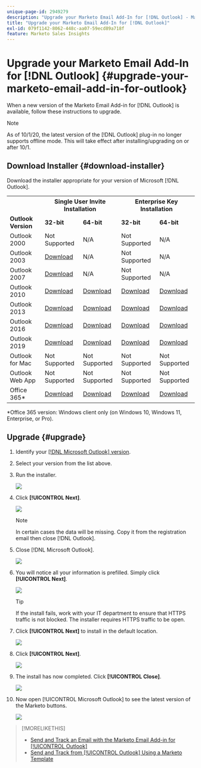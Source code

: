 ```yaml
---
unique-page-id: 2949279
description: "Upgrade your Marketo Email Add-In for [!DNL Outlook] - Marketo Docs - Product Documentation"
title: "Upgrade your Marketo Email Add-In for [!DNL Outlook]"
exl-id: 079f1142-8062-448c-aa07-59ecd89a718f
feature: Marketo Sales Insights
---
```

# Upgrade your Marketo Email Add-In for [!DNL Outlook] {#upgrade-your-marketo-email-add-in-for-outlook}

When a new version of the Marketo Email Add-in for [!DNL Outlook] is available, follow these instructions to upgrade.

>[!NOTE]
>
>As of 10/1/20, the latest version of the [!DNL Outlook] plug-in no longer supports offline mode. This will take effect after installing/upgrading on or after 10/1.

## Download Installer {#download-installer}

Download the installer appropriate for your version of Microsoft [!DNL Outlook].

<table>
 <colgroup>
  <col>
  <col>
  <col>
  <col>
  <col>
 </colgroup>
 <tbody>
  <tr>
   <th><br></th>
   <th colspan="2">Single User Invite Installation</th>
   <th colspan="2">Enterprise Key Installation</th>
  </tr>
  <tr>
   <td><strong><span class="dnl">Outlook</span> Version</strong></td>
   <td><strong>32-bit</strong></td>
   <td><strong>64-bit</strong></td>
   <td><strong>32-bit</strong></td>
   <td><strong>64-bit</strong></td>
  </tr>
  <tr>
   <td><span class="dnl">Outlook</span> 2000</td>
   <td>Not Supported</td>
   <td>N/A</td>
   <td>Not Supported</td>
   <td>N/A</td>
  </tr>
  <tr>
   <td><span class="dnl">Outlook 2003</span></td>
   <td><a href="https://munchkin.marketo.net/MarketoAddInSetup32.msi" rel="nofollow">Download</a></td>
   <td>N/A</td>
   <td>Not Supported</td>
   <td>N/A</td>
  </tr>
  <tr>
   <td><span class="dnl">Outlook</span> 2007</td>
   <td><a href="https://munchkin.marketo.net/MarketoAddInSetup32.msi" rel="nofollow">Download</a></td>
   <td>N/A</td>
   <td>Not Supported</td>
   <td>N/A</td>
  </tr>
  <tr>
   <td><span class="dnl">Outlook</span> 2010</td>
   <td><a href="https://munchkin.marketo.net/MarketoAddInSetup32.msi" rel="nofollow">Download</a></td>
   <td><a href="https://munchkin.marketo.net/MarketoAddInSetup64.msi" rel="nofollow">Download</a></td>
   <td><a href="https://munchkin.marketo.net/MarketoAddInSetup32.msi" rel="nofollow">Download</a></td>
   <td><a href="https://munchkin.marketo.net/MarketoAddInSetup64.msi" rel="nofollow">Download</a></td>
  </tr>
  <tr>
   <td><span class="dnl">Outlook</span> 2013</td>
   <td><a href="https://munchkin.marketo.net/MarketoAddInSetup32.msi" rel="nofollow">Download</a></td>
   <td><a href="https://munchkin.marketo.net/MarketoAddInSetup64.msi" rel="nofollow">Download</a></td>
   <td><a href="https://munchkin.marketo.net/MarketoAddInSetup32.msi" rel="nofollow">Download</a></td>
   <td><a href="https://munchkin.marketo.net/MarketoAddInSetup64.msi" rel="nofollow">Download</a></td>
  </tr>
  <tr>
   <td><span class="dnl">Outlook</span> 2016</td>
   <td><a href="https://munchkin.marketo.net/MarketoAddInSetup32.msi" rel="nofollow">Download</a></td>
   <td><a href="https://munchkin.marketo.net/MarketoAddInSetup64.msi" rel="nofollow">Download</a></td>
   <td><a href="https://munchkin.marketo.net/MarketoAddInSetup32.msi" rel="nofollow">Download</a></td>
   <td><a href="https://munchkin.marketo.net/MarketoAddInSetup64.msi" rel="nofollow">Download</a></td>
  </tr>
  <tr>
   <td colspan="1"><span class="dnl">Outlook</span> 2019</td>
   <td colspan="1"><a href="https://munchkin.marketo.net/MarketoAddInSetup32.msi" rel="nofollow">Download</a></td>
   <td colspan="1"><a href="https://munchkin.marketo.net/MarketoAddInSetup64.msi" rel="nofollow">Download</a></td>
   <td colspan="1"><a href="https://munchkin.marketo.net/MarketoAddInSetup32.msi" rel="nofollow">Download</a></td>
   <td colspan="1"><a href="https://munchkin.marketo.net/MarketoAddInSetup64.msi" rel="nofollow">Download</a></td>
  </tr>
  <tr>
   <td><span class="dnl">Outlook</span> for Mac</td>
   <td>Not Supported</td>
   <td>Not Supported</td>
   <td>Not Supported</td>
   <td>Not Supported</td>
  </tr>
  <tr>
   <td colspan="1"><span class="dnl">Outlook</span> Web App</td>
   <td colspan="1">Not Supported</td>
   <td colspan="1">Not Supported</td>
   <td colspan="1">Not Supported</td>
   <td colspan="1">Not Supported</td>
  </tr>
  <tr>
   <td colspan="1"><span class="dnl">Office</span> 365&#42;</td>
   <td colspan="1"><a href="https://munchkin.marketo.net/MarketoAddInSetup32.msi" rel="nofollow">Download</a></td>
   <td colspan="1"><a href="https://munchkin.marketo.net/MarketoAddInSetup64.msi" rel="nofollow">Download</a></td>
   <td colspan="1"><a href="https://munchkin.marketo.net/MarketoAddInSetup32.msi" rel="nofollow">Download</a></td>
   <td colspan="1"><a href="https://munchkin.marketo.net/MarketoAddInSetup64.msi" rel="nofollow">Download</a></td>
  </tr>
 </tbody>
</table>

&#42;Office 365 version: Windows client only (on Windows 10, Windows 11, Enterprise, or Pro).

## Upgrade {#upgrade}

1. Identify your [[!DNL Microsoft Outlook] version](https://support.microsoft.com/en-us/office/what-version-of-outlook-do-i-have-b3a9568c-edb5-42b9-9825-d48d82b2257c?ui=en-us&rs=en-us&ad=us).

1. Select your version from the list above.

1. Run the installer.

   ![](assets/image2014-9-23-16-3a53-3a56.png)

1. Click **[!UICONTROL Next]**.

   ![](assets/image2014-9-23-16-3a54-3a8.png)

   >[!NOTE]
   >
   >In certain cases the data will be missing. Copy it from the registration email then close [!DNL Outlook].

1. Close [!DNL Microsoft Outlook].

   ![](assets/ent-key-close-outlook-hand.png)

1. You will notice all your information is prefilled. Simply click **[!UICONTROL Next]**.

   ![](assets/image2014-9-23-16-3a54-3a40.png)

   >[!TIP]
   >
   >If the install fails, work with your IT department to ensure that HTTPS traffic is not blocked. The installer requires HTTPS traffic to be open.

1. Click **[!UICONTROL Next]** to install in the default location.

   ![](assets/image2014-9-23-16-3a54-3a55.png)

1. Click **[!UICONTROL Next]**.

   ![](assets/image2014-9-23-16-3a55-3a20.png)

1. The install has now completed. Click **[!UICONTROL Close]**.

   ![](assets/image2014-9-23-16-3a55-3a34.png)

1. Now open [!UICONTROL Microsoft Outlook] to see the latest version of the Marketo buttons.

   ![](assets/image2016-8-24-15-3a47-3a38.png)

>[!MORELIKETHIS]
>
>* [Send and Track an Email with the Marketo Email Add-in for [!UICONTROL Outlook]](/help/marketo/product-docs/marketo-sales-insight/msi-outlook-plugin/send-and-track-an-email-with-the-email-add-in-for-outlook.md)
>* [Send and Track from [!UICONTROL Outlook] Using a Marketo Template](/help/marketo/product-docs/marketo-sales-insight/msi-outlook-plugin/send-and-track-from-outlook-using-a-marketo-template.md)
